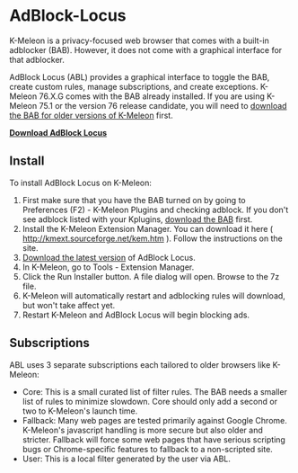 # AdBlock-Locus
K-Meleon is a privacy-focused web browser that comes with a built-in adblocker (BAB). However, it does not come with a graphical interface for that adblocker.

AdBlock Locus (ABL) provides a graphical interface to toggle the BAB, create custom rules, manage subscriptions, and create exceptions. K-Meleon 76.X.G comes with the BAB already installed. If you are using K-Meleon 75.1 or the version 76 release candidate, you will need to 
[download the BAB for older versions of K-Meleon](http://kmeleonbrowser.org/forum/read.php?9,135175) first. 

**[Download AdBlock Locus](https://github.com/rjjiii/AdBlock-Locus/releases/download/v1.0/AdBlock_Locus_kmext_pkg.7z)**

## Install ##
To install AdBlock Locus on K-Meleon:
1. First make sure that you have the BAB turned on by going to Preferences (F2) - K-Meleon Plugins and checking adblock. If you don't see adblock listed with your Kplugins, [download the BAB](http://kmeleonbrowser.org/forum/read.php?9,135175) first.
2. Install the K-Meleon Extension Manager. You can download it here ( http://kmext.sourceforge.net/kem.htm ). Follow the instructions on the site.
3. [Download the latest version](https://github.com/rjjiii/AdBlock-Classic/releases/download/v1.0.5.2/AdBlock_Classic_kmext_pkg.7z) of AdBlock Locus.
4. In K-Meleon, go to Tools - Extension Manager.
5. Click the Run Installer button. A file dialog will open. Browse to the 7z file.
6. K-Meleon will automatically restart and adblocking rules will download, but won't take affect yet.
7. Restart K-Meleon and AdBlock Locus will begin blocking ads.

## Subscriptions ##
ABL uses 3 separate subscriptions each tailored to older browsers like K-Meleon:
* Core: This is a small curated list of filter rules. The BAB needs a smaller list of rules to minimize slowdown. Core should only add a second or two to K-Meleon's launch time.
* Fallback: Many web pages are tested primarily against Google Chrome. K-Meleon's javascript handling is more secure but also older and stricter. Fallback will force some web pages that have serious scripting bugs or Chrome-specific features to fallback to a non-scripted site. 
* User: This is a local filter generated by the user via ABL.

